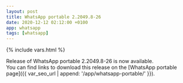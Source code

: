```yaml
---
layout: post
title: WhatsApp portable 2.2049.8-26
date: 2020-12-12 02:12:00 +0100
app: whatsapp
tags: [whatsapp]
---
```

{% include vars.html %}

Release of WhatsApp portable 2.2049.8-26 is now available.<br />
You can find links to download this release on the [WhatsApp portable page]({{ var_seo_url | append: '/app/whatsapp-portable/' }}).
